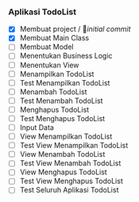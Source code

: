 ### Aplikasi TodoList

- [x] Membuat project / 🤟_initial commit_
- [x] Membuat Main Class 
- [ ] Membuat Model
- [ ] Menentukan Business Logic
- [ ] Menentukan View
- [ ] Menampilkan TodoList
- [ ] Test Menampilkan TodoList
- [ ] Menambah TodoList
- [ ] Test Menambah TodoList
- [ ] Menghapus TodoList
- [ ] Test Menghapus TodoList
- [ ] Input Data
- [ ] View Menampilkan TodoList
- [ ] Test View Menampilkan TodoList
- [ ] View Menambah TodoList
- [ ] Test View Menambah TodoList
- [ ] View Menghapus TodoList
- [ ] Test View Menghapus TodoList
- [ ] Test Seluruh Aplikasi TodoList

